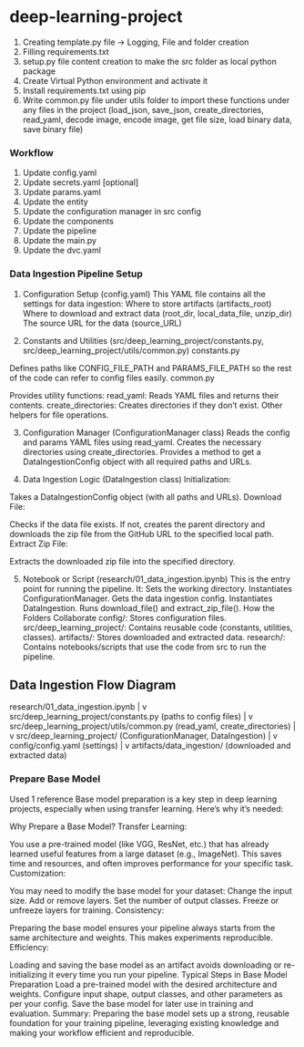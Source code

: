 # deep-learning-project
1) Creating template.py file -> Logging, File and folder creation 
2) Filling requirements.txt
3) setup.py file content creation to make the src folder as local python package
4) Create Virtual Python environment and activate it
5) Install requirements.txt using pip
6) Write common.py file under utils folder to import these functions under any files in the project (load_json, save_json, create_directories, read_yaml, decode image, encode image, get file size, load binary data, save binary file)


### Workflow ###


1. Update config.yaml
2. Update secrets.yaml  [optional]
3. Update params.yaml
4. Update the entity
5. Update the configuration manager in src config
6. Update the components
7. Update the pipeline
8. Update the main.py
9. Update the dvc.yaml

### Data Ingestion Pipeline Setup ###

1. Configuration Setup (config.yaml)
This YAML file contains all the settings for data ingestion:
Where to store artifacts (artifacts_root)
Where to download and extract data (root_dir, local_data_file, unzip_dir)
The source URL for the data (source_URL)


2. Constants and Utilities (src/deep_learning_project/constants.py, src/deep_learning_project/utils/common.py)
constants.py

Defines paths like CONFIG_FILE_PATH and PARAMS_FILE_PATH so the rest of the code can refer to config files easily.
common.py

Provides utility functions:
read_yaml: Reads YAML files and returns their contents.
create_directories: Creates directories if they don’t exist.
Other helpers for file operations.


3. Configuration Manager (ConfigurationManager class)
Reads the config and params YAML files using read_yaml.
Creates the necessary directories using create_directories.
Provides a method to get a DataIngestionConfig object with all required paths and URLs.


4. Data Ingestion Logic (DataIngestion class)
Initialization:

Takes a DataIngestionConfig object (with all paths and URLs).
Download File:

Checks if the data file exists.
If not, creates the parent directory and downloads the zip file from the GitHub URL to the specified local path.
Extract Zip File:

Extracts the downloaded zip file into the specified directory.


5. Notebook or Script (research/01_data_ingestion.ipynb)
This is the entry point for running the pipeline.
It:
Sets the working directory.
Instantiates ConfigurationManager.
Gets the data ingestion config.
Instantiates DataIngestion.
Runs download_file() and extract_zip_file().
How the Folders Collaborate
config/: Stores configuration files.
src/deep_learning_project/: Contains reusable code (constants, utilities, classes).
artifacts/: Stores downloaded and extracted data.
research/: Contains notebooks/scripts that use the code from src to run the pipeline.

## Data Ingestion Flow Diagram ##
research/01_data_ingestion.ipynb
    |
    v
src/deep_learning_project/constants.py (paths to config files)
    |
    v
src/deep_learning_project/utils/common.py (read_yaml, create_directories)
    |
    v
src/deep_learning_project/ (ConfigurationManager, DataIngestion)
    |
    v
config/config.yaml (settings)
    |
    v
artifacts/data_ingestion/ (downloaded and extracted data)




### Prepare Base Model ###


Used 1 reference
Base model preparation is a key step in deep learning projects, especially when using transfer learning. Here’s why it’s needed:

Why Prepare a Base Model?
Transfer Learning:

You use a pre-trained model (like VGG, ResNet, etc.) that has already learned useful features from a large dataset (e.g., ImageNet).
This saves time and resources, and often improves performance for your specific task.
Customization:

You may need to modify the base model for your dataset:
Change the input size.
Add or remove layers.
Set the number of output classes.
Freeze or unfreeze layers for training.
Consistency:

Preparing the base model ensures your pipeline always starts from the same architecture and weights.
This makes experiments reproducible.
Efficiency:

Loading and saving the base model as an artifact avoids downloading or re-initializing it every time you run your pipeline.
Typical Steps in Base Model Preparation
Load a pre-trained model with the desired architecture and weights.
Configure input shape, output classes, and other parameters as per your config.
Save the base model for later use in training and evaluation.
Summary:
Preparing the base model sets up a strong, reusable foundation for your training pipeline, leveraging existing knowledge and making your workflow efficient and reproducible.